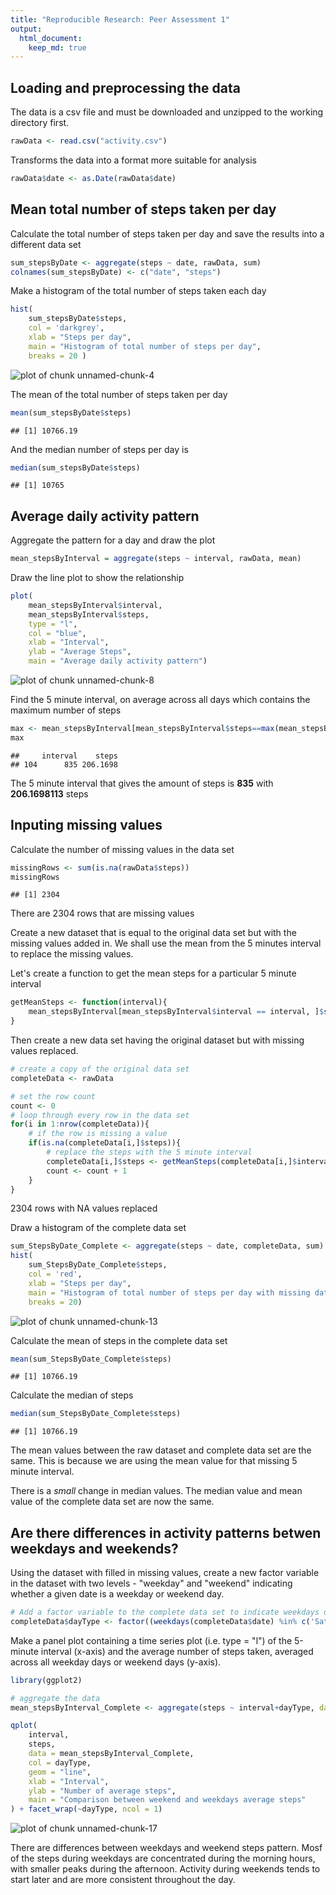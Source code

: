 ```yaml
---
title: "Reproducible Research: Peer Assessment 1"
output: 
  html_document:
    keep_md: true
---
```


## Loading and preprocessing the data
The data is a csv file and must be downloaded and unzipped to the working directory first.


```r
rawData <- read.csv("activity.csv")
```


Transforms the data into a format more suitable for analysis


```r
rawData$date <- as.Date(rawData$date)
```

## Mean total number of steps taken per day
Calculate the total number of steps taken per day and save the results into a different data set


```r
sum_stepsByDate <- aggregate(steps ~ date, rawData, sum)
colnames(sum_stepsByDate) <- c("date", "steps")
```

Make a histogram of the total number of steps taken each day

```r
hist(
    sum_stepsByDate$steps, 
    col = 'darkgrey',  
    xlab = "Steps per day",
    main = "Histogram of total number of steps per day",
    breaks = 20 )
```

![plot of chunk unnamed-chunk-4](figure/unnamed-chunk-4-1.png) 

The mean of the total number of steps taken per day

```r
mean(sum_stepsByDate$steps)
```

```
## [1] 10766.19
```

And the median number of steps per day is

```r
median(sum_stepsByDate$steps)
```

```
## [1] 10765
```



## Average daily activity pattern

Aggregate the pattern for a day and draw the plot

```r
mean_stepsByInterval = aggregate(steps ~ interval, rawData, mean)
```

Draw the line plot to show the relationship

```r
plot(
    mean_stepsByInterval$interval, 
    mean_stepsByInterval$steps,
    type = "l", 
    col = "blue", 
    xlab = "Interval", 
    ylab = "Average Steps", 
    main = "Average daily activity pattern")
```

![plot of chunk unnamed-chunk-8](figure/unnamed-chunk-8-1.png) 

Find the 5 minute interval, on average across all days which contains the maximum number of steps

```r
max <- mean_stepsByInterval[mean_stepsByInterval$steps==max(mean_stepsByInterval$steps),]
max
```

```
##     interval    steps
## 104      835 206.1698
```

The 5 minute interval that gives the amount of steps is **835** with **206.1698113** steps

## Inputing missing values

Calculate the number of missing values in the data set

```r
missingRows <- sum(is.na(rawData$steps))
missingRows
```

```
## [1] 2304
```
There are 2304 rows that are missing values

Create a new dataset that is equal to the original data set but with the missing values added in. We shall use the mean from the 5 minutes interval to replace the missing values.

Let's create a function to get the mean steps for a particular 5 minute interval

```r
getMeanSteps <- function(interval){
    mean_stepsByInterval[mean_stepsByInterval$interval == interval, ]$steps
}
```

Then create a new data set having the original dataset but with missing values replaced.

```r
# create a copy of the original data set
completeData <- rawData

# set the row count
count <- 0
# loop through every row in the data set
for(i in 1:nrow(completeData)){
    # if the row is missing a value
    if(is.na(completeData[i,]$steps)){
        # replace the steps with the 5 minute interval
        completeData[i,]$steps <- getMeanSteps(completeData[i,]$interval)
        count <- count + 1
    }
}
```

2304 rows with NA values replaced

Draw a histogram of the complete data set

```r
sum_StepsByDate_Complete <- aggregate(steps ~ date, completeData, sum)
hist(
    sum_StepsByDate_Complete$steps, 
    col = 'red', 
    xlab = "Steps per day", 
    main = "Histogram of total number of steps per day with missing data filled",
    breaks = 20)
```

![plot of chunk unnamed-chunk-13](figure/unnamed-chunk-13-1.png) 

Calculate the mean of steps in the complete data set

```r
mean(sum_StepsByDate_Complete$steps)
```

```
## [1] 10766.19
```

Calculate the median of steps

```r
median(sum_StepsByDate_Complete$steps)
```

```
## [1] 10766.19
```

The mean values between the raw dataset and complete data set are the same. This is because we are using the mean value for that missing 5 minute interval. 

There is a *small* change in median values. The median value and mean value of the complete data set are now the same.

## Are there differences in activity patterns betwen weekdays and weekends?

Using the dataset with filled in missing values, create a new factor variable in the dataset with two levels - "weekday" and "weekend" indicating whether a given date is a weekday or weekend day.


```r
# Add a factor variable to the complete data set to indicate weekdays or weekends
completeData$dayType <- factor((weekdays(completeData$date) %in% c('Saturday','Sunday')), levels=c(FALSE, TRUE), labels=c('weekday', 'weekend'))
```

Make a panel plot containing a time series plot (i.e. type = "l") of the 5-minute interval (x-axis) and the average number of steps taken, averaged across all weekday days or weekend days (y-axis).


```r
library(ggplot2)

# aggregate the data
mean_stepsByInterval_Complete <- aggregate(steps ~ interval+dayType, data = completeData, mean)

qplot(
    interval,
    steps,
    data = mean_stepsByInterval_Complete,
    col = dayType,
    geom = "line",
    xlab = "Interval",
    ylab = "Number of average steps",
    main = "Comparison between weekend and weekdays average steps"
) + facet_wrap(~dayType, ncol = 1)
```

![plot of chunk unnamed-chunk-17](figure/unnamed-chunk-17-1.png) 

There are differences between weekdays and weekend steps pattern. Mosf of the steps during weekdays are concentrated during the morning hours, with smaller peaks during the afternoon. Activity during weekends tends to start later and are more consistent throughout the day.

